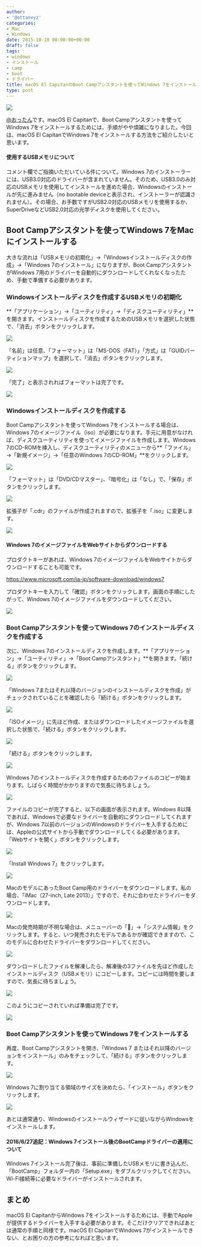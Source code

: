 ```yaml
---
author:
- '@ottanxyz'
categories:
- Mac
- Windows
date: 2015-10-10 00:00:00+00:00
draft: false
tags:
- windows
- インストール
- camp
- boot
- ドライバー
title: macOS El CapitanのBoot Campアシスタントを使ってWindows 7をインストールする方法
type: post
---
```


![](151009-56184910257ed.jpg)






[@おったん](https://twitter.com/ottanxyz)です。macOS El Capitanで、Boot Campアシスタントを使ってWindows 7をインストールするためには、手順がやや煩雑になりました。今回は、macOS El CapitanでWindows 7をインストールする方法をご紹介したいと思います。








#### 使用するUSBメモリについて




コメント欄でご指摘いただいている件について。Windows 7のインストーラーには、USB3.0対応のドライバーが含まれていません。そのため、USB3.0のみ対応のUSBメモリを使用してインストールを進めた場合、Windowsのインストールが先に進みません（no bootable deviceと表示され、インストーラーが認識されません）。その場合、お手数ですがUSB2.0対応のUSBメモリを使用するか、SuperDriveなどUSB2.0対応の光学ディスクを使用してください。








## Boot Campアシスタントを使ってWindows 7をMacにインストールする





大きな流れは「USBメモリの初期化」→「Windowsインストールディスクの作成」→「Windows 7のインストール」になりますが、Boot CampアシスタントがWindows 7用のドライバーを自動的にダウンロードしてくれなくなったため、手動で準備する必要があります。





### Windowsインストールディスクを作成するUSBメモリの初期化





**「アプリケーション」→「ユーティリティ」→「ディスクユーティリティ」**を開きます。インストールディスクを作成するためのUSBメモリを選択した状態で、「消去」ボタンをクリックします。





![](151009-561849114e449.png)






「名前」は任意、「フォーマット」は「MS-DOS（FAT）」「方式」は「GUIDパーティションマップ」を選択して、「消去」ボタンをクリックします。





![](151009-56184913453e5.png)






「完了」と表示されればフォーマットは完了です。





![](151009-561849158768f.png)






### Windowsインストールディスクを作成する





Boot Campアシスタントを使ってWindows 7をインストールする場合は、Windows 7のイメージファイル（iso）が必要になります。手元に用意がなければ、ディスクユーティリティを使ってイメージファイルを作成します。Windows 7のCD-ROMを挿入し、ディスクユーティリティのメニューから**「ファイル」→「新規イメージ」→「任意のWindows 7のCD-ROM」**をクリックします。





![](151009-561849183fe29.png)






「フォーマット」は「DVD/CDマスター」、「暗号化」は「なし」で、「保存」ボタンをクリックします。





![](151009-5618491ac89c9.png)






拡張子が「.cdr」のファイルが作成されますので、拡張子を「.iso」に変更します。





![](151009-5618491cb4d7f.png)






#### Windows 7のイメージファイルをWebサイトからダウンロードする





プロダクトキーがあれば、Windows 7のイメージファイルをWebサイトからダウンロードすることも可能です。



https://www.microsoft.com/ja-jp/software-download/windows7


プロダクトキーを入力して「確認」ボタンをクリックします。画面の手順にしたがって、Windows 7のイメージファイルをダウンロードしてください。





![](151009-561849c60d280.png)






### Boot Campアシスタントを使ってWindows 7のインストールディスクを作成する





次に、Windows 7のインストールディスクを作成します。**「アプリケーション」→「ユーティリティ」→「Boot Campアシスタント」**を開きます。「続ける」ボタンをクリックします。





![](151009-5618491e89e1b.png)






「Windows 7またはそれ以降のバージョンのインストールディスクを作成」がチェックされていることを確認したら「続ける」ボタンをクリックします。






![](151009-56184921156ea.png)






「ISOイメージ」に先ほど作成、またはダウンロードしたイメージファイルを選択した状態で、「続ける」ボタンをクリックします。





![](151009-561849238c182.png)






「続ける」ボタンをクリックします。





![](151009-56184925df990.png)






Windows 7のインストールディスクを作成するためのファイルのコピーが始まります。しばらく時間がかかりますので気長に待ちましょう。





![](151009-56184927db359.png)






ファイルのコピーが完了すると、以下の画面が表示されます。Windows 8以降であれば、Windowsで必要なドライバーを自動的にダウンロードしてくれますが、Windows 7以前のバージョンのWindowsのドライバーを入手するためには、Appleの公式サイトから手動でダウンロードしてくる必要があります。「Webサイトを開く」ボタンをクリックします。





![](151009-5618512a752b1.png)






「Install Windows 7」をクリックします。





![](151009-5618512cae0f5.png)






MacのモデルにあったBoot Camp用のドライバーをダウンロードします。私の場合、「iMac（27-inch, Late 2013）」ですので、それに合わせたドライバーをダウンロードします。





![](151009-5618512f06192.png)






Macの発売時期が不明な場合は、メニューバーの「」→「システム情報」をクリックします。すると、いつ発売されたモデルであるかが確認できますので、このモデルに合わせたドライバーをダウンロードしてください。





![](151009-561853405f245-1.png)






ダウンロードしたファイルを解凍したら、解凍後の3ファイルを先ほど作成したインストールディスク（USBメモリ）にコピーします。コピーには時間を要しますので、気長に待ちましょう。





![](151009-56185131bdb35-1.png)






このようにコピーされていれば準備は完了です。





![](151010-56185d22bcec8-1.png)






### Boot Campアシスタントを使ってWindows 7をインストールする





再度、Boot Campアシスタントを開き、「Windows 7 またはそれ以降のバージョンをインストール」のみをチェックして、「続ける」ボタンをクリックします。





![](151009-561853ff4ee31-1.png)






Windows 7に割り当てる領域のサイズを決めたら、「インストール」ボタンをクリックします。





![](151009-56185401dcbdc-1.png)






あとは通常通り、Windowsのインストールウィザードに従いながらWindowsをインストールします。








#### 2016/6/27追記：Windows 7インストール後のBootCampドライバーの適用について




Windows 7インストール完了後は、事前に準備したUSBメモリに書き込んだ、「BootCamp」フォルダー内の「Setup.exe」をダブルクリックしてください。Wi-Fi接続等に必要なドライバーがインストールされます。








## まとめ





macOS El CapitanからWindows 7をインストールするためには、手動でAppleが提供するドライバーを入手する必要があります。そこだけクリアできればあとは通常の手順と同様です。macOS El CapitanでWindows 7がインストールできない、とお困りの方の参考になればと思います。